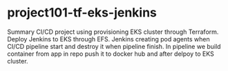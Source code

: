 # project101-tf-eks-jenkins
Summary
CI/CD project using provisioning EKS cluster through Terraform. 
Deploy Jenkins to EKS through EFS. 
Jenkins creating pod agents when CI/CD pipeline start and destroy it when pipeline finish.
In pipeline we build container from app in repo push it to docker hub and after delpoy to EKS cluster.

